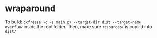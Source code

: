 # wraparound

To build: `cxfreeze -c -s main.py --target-dir dist --target-name overflow` inside the root folder. Then, make sure `resources/` is copied into `dist/`
